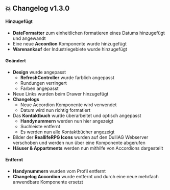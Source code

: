 ## :boom: Changelog v1.3.0

#### Hinzugefügt

- **DateFormatter** zum einheitlichen formatieren eines Datums hinzugefügt und angewandt
- Eine neue **Accordion** Komponente wurde hinzugefügt
- **Warenankauf** der Industriegebiete wurde hinzugefügt

#### Geändert

- **Design** wurde angepasst
  - **RefreshController** wurde farblich angepasst
  - Rundungen verringert
  - Farben angepasst
- Neue Links wurden beim Drawer hinzugefügt
- **Changelogs**
  - Neue Accordion Komponente wird verwendet
  - Datum wird nun richtig formatiert
- Das **Kontaktbuch** wurde überarbeitet und optisch angepasst
  - **Handynummern** werden nun hier angezeigt
  - Suchleiste entfernt
  - Es werden nun alle Kontaktbücher angezeigt
- Bilder der **ReallifeRPG Icons** wurden auf den DulliAG Webserver verschoben und werden nun über eine Komponente abgerufen
- **Häuser & Appartments** werden nun mithilfe von Accordions dargestellt

#### Entfernt

- **Handynummern** wurden vom Profil entfernt
- **Changelog Accordion** wurde entfernt und durch eine neue mehrfach anwendbare Komponente ersetzt
